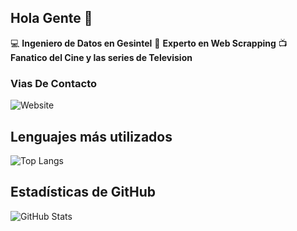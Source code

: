 ## Hola Gente 👋

:computer: **Ingeniero de Datos en Gesintel**
:pencil: **Experto en Web Scrapping**
:tv: **Fanatico del Cine y las series de Television**

### Vias De Contacto
![Website](https://img.shields.io/website?url=http%3A%2F%2Flinkedin.com%2Fin%2Fospo)

## Lenguajes más utilizados
![Top Langs](https://github-readme-stats.vercel.app/api/top-langs/?username=OscarPoblete&theme=dark)

## Estadísticas de GitHub
![GitHub Stats](https://github-readme-stats.vercel.app/api?username=OscarPoblete&show_icons=true&count_private=true&hide=prs&theme=dark)
